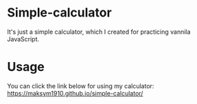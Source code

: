 # Simple-calculator
It's just a simple calculator, which I created for practicing vannila JavaScript.

# Usage
You can click the link below for using my calculator:
https://maksym1910.github.io/simple-calculator/
